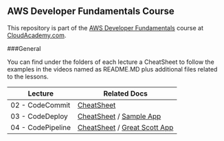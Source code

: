 AWS Developer Fundamentals Course
----------------------

This repository is part of the [AWS Developer Fundamentals](https://cloudacademy.com/amazon-web-services/aws-developer-fundamentals-course/) course at [CloudAcademy.com](http://cloudacademy.com).

###General

You can find under the folders of each lecture a CheatSheet to follow the examples in the videos named as README.MD plus additional files related to the lessons.

Lecture | Related Docs
----------- | -----------
02 - CodeCommit | [CheatSheet](/CodeCommit)
03 - CodeDeploy | [CheatSheet](/CodeDeploy) / [Sample App](/CodeDeploy/SampleApp_Linux)
04 - CodePipeline | [CheatSheet](/CodePipeline) / [Great Scott App](/CodePipeline/Great_Scott)




